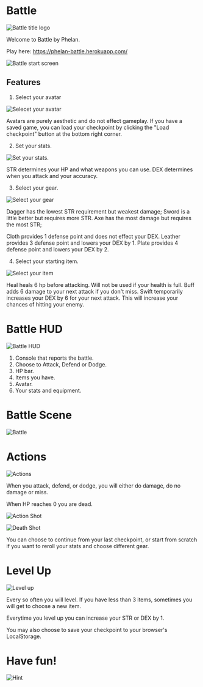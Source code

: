 # Battle

![Battle title logo](./images/screenshots/titlescreenshot.png)

Welcome to Battle by Phelan.

Play here: https://phelan-battle.herokuapp.com/

![Battle start screen](./images/screenshots/startscreenshot.png)

## Features

1. Select your avatar

![Selecet your avatar](./images/screenshots/avatarscreenshot.png)  

Avatars are purely aesthetic and do not effect gameplay. 
If you have a saved game, you can load your checkpoint by clicking the "Load checkpoint" button at the bottom right corner.

2. Set your stats.

![Set your stats.](./images/screenshots/statscreenshot.png)  

STR determines your HP and what weapons you can use.
DEX determines when you attack and your accuracy.

3. Select your gear.

![Select your gear](./images/screenshots/weaponsandarmor.png)  

Dagger has the lowest STR requirement but weakest damage;
Sword is a little better but requires more STR.
Axe has the most damage but requires the most STR;

Cloth provides 1 defense point and does not effect your DEX.
Leather provides 3 defense point and lowers your DEX by 1.
Plate provides 4 defense point and lowers your DEX by 2.

4. Select your starting item.

![Select your item](./images/screenshots/items.png)  

Heal heals 6 hp before attacking. Will not be used if your health is full.
Buff adds 6 damage to your next attack if you don't miss.
Swift temporarily increases your DEX by 6 for your next attack. This will increase your chances of hitting your enemy.


# Battle HUD

![Battle HUD](./images/screenshots/hud.png)  

1. Console that reports the battle.
2. Choose to Attack, Defend or Dodge.
3. HP bar.
4. Items you have.
5. Avatar.
6. Your stats and equipment.

# Battle Scene

![Battle](./images/screenshots/battlescreenshot.png) 

# Actions

![Actions](./images/screenshots/battleactions.png)  

When you attack, defend, or dodge, you will either do damage, do no damage or miss.

When HP reaches 0 you are dead.

![Action Shot](./images/screenshots/actionshot.png) 

![Death Shot](./images/screenshots/death.png)

You can choose to continue from your last checkpoint, or start from scratch if you want to reroll your stats and choose different gear.

# Level Up

![Level up](./images/screenshots/levelup.png)

Every so often you will level. If you have less than 3 items, sometimes you will get to choose a new item. 

Everytime you level up you can increase your STR or DEX by 1.

You may also choose to save your checkpoint to your browser's LocalStorage.

# Have fun!

![Hint](./images/screenshots/dragonbattle.png)


